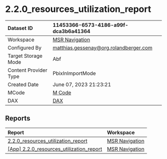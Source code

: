



# 2.2.0_resources_utilization_report

|Dataset ID|11453366-6573-4186-a99f-dca3b6a41364|
| :--- | :--- |
|Workspace|[MSR Navigation](../Workspaces/MSR-Navigation.md)|
|Configured By|matthias.gessenay@org.rolandberger.com|
|Target Storage Mode|Abf|
|Content Provider Type|PbixInImportMode|
|Created Date|June 07, 2023 21:23:21|
|MCode|[M Code](./2.2.0_resources_utilization_report/mcode.md)|
|DAX|[DAX](./2.2.0_resources_utilization_report/dax.md)|

## Reports

|Report|Workspace|
| :--- | :--- |
|[2.2.0_resources_utilization_report](../Reports/2.2.0_resources_utilization_report.md)|[MSR Navigation](../Workspaces/MSR-Navigation.md)|
|[[App] 2.2.0_resources_utilization_report](../Reports/[App]-2.2.0_resources_utilization_report.md)|[MSR Navigation](../Workspaces/MSR-Navigation.md)|
